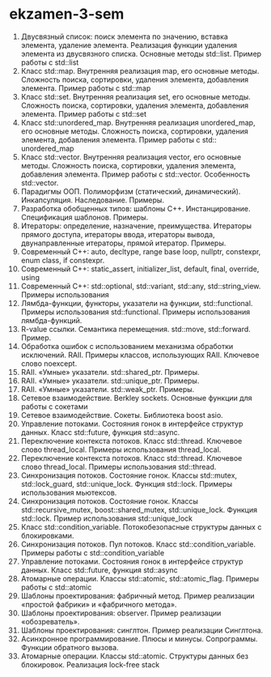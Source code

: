# ekzamen-3-sem
1) Двусвязный список: поиск элемента по значению, вставка элемента, удаление элемента.
Реализация функции удаления элемента из двусвязного списка. Основные методы std::list.
Пример работы с std::list
2) Класс std::map. Внутренняя реализация map, его основные методы. Сложность поиска,
сортировки, удаления элемента, добавления элемента. Пример работы с std::map
3) Класс std::set. Внутренняя реализация set, его основные методы. Сложность поиска,
сортировки, удаления элемента, добавления элемента. Пример работы с std::set
4) Класс std::unordered_map. Внутренняя реализация unordered_map, его основные методы.
Сложность поиска, сортировки, удаления элемента, добавления элемента. Пример работы с
std:: unordered_map
5) Класс std::vector. Внутренняя реализация vector, его основные методы. Сложность поиска,
сортировки, удаления элемента, добавления элемента. Пример работы с std::vector.
Особенность std::vector<bool>.
6) Парадигмы ООП. Полиморфизм (статический, динамический). Инкапсуляция.
Наследование. Примеры.
7) Разработка обобщенных типов: шаблоны С++. Инстанцирование. Спецификация
шаблонов. Примеры.
8) Итераторы: определение, назначение, преимущества. Итераторы прямого доступа,
итераторы ввода, итераторы вывода, двунаправленные итераторы, прямой итератор.
Примеры.
9) Современный С++: auto, decltype, range base loop, nullptr, constexpr, enum class, if constexpr.
10) Современный С++: static_assert, initializer_list, default, final, override, using
11) Современный С++: std::optional, std::variant, std::any, std::string_view. Примеры
использования
12) Лямбда-функции, функторы, указатели на функции, std::functional. Примеры
использования std::functional. Примеры использования лямбда-функций.
13) R-value ссылки. Семантика перемещения. std::move, std::forward. Пример.
14) Обработка ошибок с использованием механизма обработки исключений. RAII. Примеры
классов, использующих RAII. Ключевое слово noexcept.
15) RAII. «Умные» указатели. std::shared_ptr. Примеры.
16) RAII. «Умные» указатели. std::unique_ptr. Примеры.
17) RAII. «Умные» указатели. std::weak_ptr. Примеры.
18) Сетевое взаимодействие. Berkley sockets. Основные функции для работы с сокетами
19) Сетевое взаимодействие. Сокеты. Библиотека boost asio.
20) Управление потоками. Состояния гонок в интерфейсе структур данных. Класс std::future,
функция std::async.
21) Переключение контекста потоков. Класс std::thread. Ключевое слово thread_local. Примеры
использования thread_local.
22) Переключение контекста потоков. Класс std::thread. Ключевое слово thread_local. Примеры
использования std::thread.
23) Синхронизация потоков. Состояние гонок. Классы std::mutex, std::lock_guard,
std::unique_lock. Функция std::lock. Примеры использования мьютексов.
24) Синхронизация потоков. Состояние гонок. Классы std::recursive_mutex,
boost::shared_mutex, std::unique_lock. Функция std::lock. Пример использования
std::unique_lock
25) Класс std::condition_variable. Потокобезопасные структуры данных с блокировками.
26) Синхронизация потоков. Пул потоков. Класс std::condition_variable. Примеры работы с
std::condition_variable
  27) Управление потоками. Состояния гонок в интерфейсе структур данных. Класс std::future,
функция std::async
  28) Атомарные операции. Классы std::atomic, std::atomic_flag. Примеры работы с std::atomic
  29) Шаблоны проектирования: фабричный метод. Пример реализации «простой фабрики» и
«фабричного метода».
  30) Шаблоны проектирования: observer. Пример реализации «обозреватель».
  31) Шаблоны проектирования: синглтон. Пример реализации Синглтона.
  32) Асинхронное программирование. Плюсы и минусы. Сопрограммы. Функции обратного
вызова.
  33) Атомарные операции. Классы std::atomic. Структуры данных без блокировок.
Реализация lock-free stack
  
  
